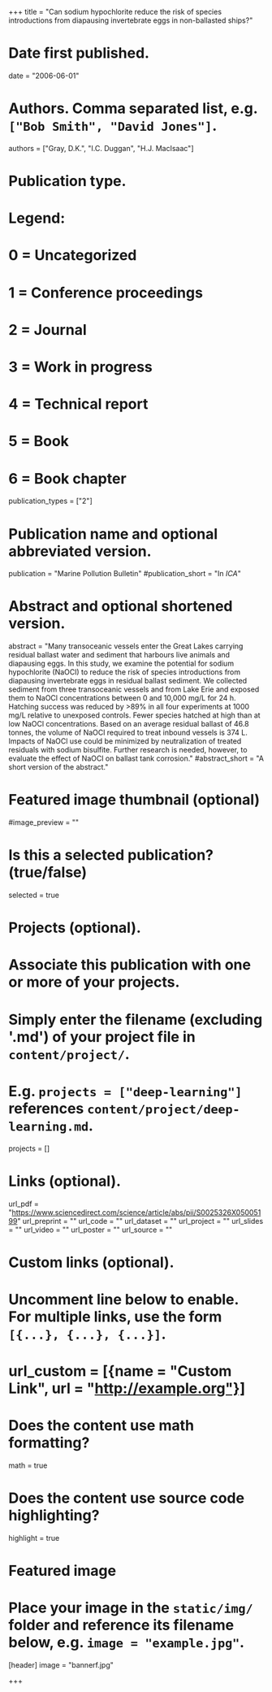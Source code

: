 +++
title = "Can sodium hypochlorite reduce the risk of species introductions from diapausing invertebrate eggs in non-ballasted ships?"

# Date first published.
date = "2006-06-01"

# Authors. Comma separated list, e.g. `["Bob Smith", "David Jones"]`.
authors = ["Gray, D.K.", "I.C. Duggan", "H.J. MacIsaac"]

# Publication type.
# Legend:
# 0 = Uncategorized
# 1 = Conference proceedings
# 2 = Journal
# 3 = Work in progress
# 4 = Technical report
# 5 = Book
# 6 = Book chapter
publication_types = ["2"]

# Publication name and optional abbreviated version.
publication = "Marine Pollution Bulletin"
#publication_short = "In *ICA*"

# Abstract and optional shortened version.
abstract = "Many transoceanic vessels enter the Great Lakes carrying residual ballast water and sediment that harbours live animals and diapausing eggs. In this study, we examine the potential for sodium hypochlorite (NaOCl) to reduce the risk of species introductions from diapausing invertebrate eggs in residual ballast sediment. We collected sediment from three transoceanic vessels and from Lake Erie and exposed them to NaOCl concentrations between 0 and 10,000 mg/L for 24 h. Hatching success was reduced by >89% in all four experiments at 1000 mg/L relative to unexposed controls. Fewer species hatched at high than at low NaOCl concentrations. Based on an average residual ballast of 46.8 tonnes, the volume of NaOCl required to treat inbound vessels is 374 L. Impacts of NaOCl use could be minimized by neutralization of treated residuals with sodium bisulfite. Further research is needed, however, to evaluate the effect of NaOCl on ballast tank corrosion."
#abstract_short = "A short version of the abstract."

# Featured image thumbnail (optional)
#image_preview = ""

# Is this a selected publication? (true/false)
selected = true

# Projects (optional).
#   Associate this publication with one or more of your projects.
#   Simply enter the filename (excluding '.md') of your project file in `content/project/`.
#   E.g. `projects = ["deep-learning"]` references `content/project/deep-learning.md`.
projects = []

# Links (optional).
url_pdf = "https://www.sciencedirect.com/science/article/abs/pii/S0025326X05005199"
url_preprint = ""
url_code = ""
url_dataset = ""
url_project = ""
url_slides = ""
url_video = ""
url_poster = ""
url_source = ""

# Custom links (optional).
#   Uncomment line below to enable. For multiple links, use the form `[{...}, {...}, {...}]`.
# url_custom = [{name = "Custom Link", url = "http://example.org"}]

# Does the content use math formatting?
math = true

# Does the content use source code highlighting?
highlight = true

# Featured image
# Place your image in the `static/img/` folder and reference its filename below, e.g. `image = "example.jpg"`.
[header]
image = "bannerf.jpg"

+++
